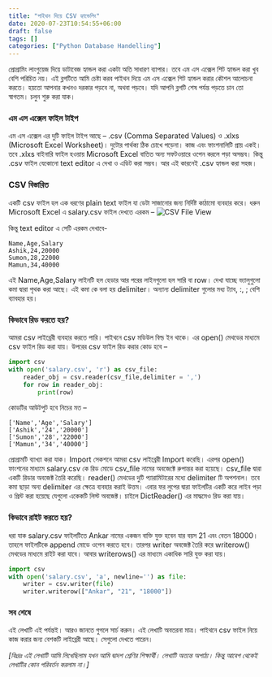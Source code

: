 ```yaml
---
title: "পাইথন দিয়ে CSV হ্যান্ডেলিং"
date: 2020-07-23T10:54:55+06:00
draft: false
tags: []
categories: ["Python Database Handelling"]
---
```


প্রোগ্রামিং লাংগুয়েজ দিয়ে ডাটাবেজ হ্যান্ডল করা একটা অতি সাধারণ ব্যাপার। তবে এম এস এক্সেল শিট হ্যান্ডল করা খুব বেশি পরিচিত নয়। এই ব্লগটিতে আমি চেষ্টা করব পাইথন দিয়ে এম এস এক্সেল শিট হ্যান্ডল করার কৌশল আলোচনা করতে। হয়তো আপনার কখনও দরকার পড়বে না, অথবা পড়বে। যদি আপনি ব্লগটি শেষ পর্যন্ত পড়তে চান তো স্বাগতম। চলুন শুরু করা যাক।

### এম এস এক্সেল ফাইল টাইপ

এম এস এক্সেল এর দুটি ফাইল টাইপ আছে – .csv (Comma Separated Values) ও .xlxs (Microsoft Excel Worksheet)। দুটোর পার্থক্য ঠিক চোখে পড়েনা। কাজ এবং ফাংশনালিটি প্রায় একই। তবে .xlxs বাইনারি ফাইল হওয়ায় Microsoft Excel বাতিত অন্য সফটওয়ারে ওপেন করলে পড়া অসম্ভব। কিন্তু .csv ফাইল যেকোনো text editor এ দেখা ও এডিট করা সম্ভব। আর এই কারনেই .csv হ্যান্ডল করা সহজ।

### CSV বিস্তারিত

একটি csv ফাইল হল এক ধরণের plain text ফাইল যা ডেটা সাজানোর জন্য নির্দিষ্ট কাঠামো ব্যবহার করে। ধরুন Microsoft Excel এ salary.csv ফাইল দেখতে এরকম –
![CSV File View](/images/july20/csv-file-view.jpg)

কিন্তু text editor এ সেটি এরকম দেখাবে-

```
Name,Age,Salary
Ashik,24,20000
Sumon,28,22000
Mamun,34,40000
```

এই Name,Age,Salary লাইনটি হল হেডার আর পরের লাইনগুলো হল সারি বা row। দেখা যাচ্ছে ভ্যালুগুলো কমা দ্বারা পৃথক করা আছে। এই কমা কে বলা হয় delimiter। অন্যান্য delimiter গুলোর মধ্য ট্যাব, :, ; বেশি ব্যাবহার হয়।

### কিভাবে রিড করতে হয়?

আমরা csv লাইব্রেরী ব্যবহার করতে পারি। পাইথনে csv মডিউল বিল্ড ইন থাকে। এর open() মেথডের মাধ্যমে csv ফাইল রিড করা যায়। উপরের csv ফাইল রিড করার কোড হবে –

```python
import csv
with open('salary.csv', 'r') as csv_file:
    reader_obj = csv.reader(csv_file,delimiter = ',')
    for row in reader_obj:
        print(row)
```

কোডটির আউটপুট হবে নিচের মত –

```
['Name','Age','Salary']
['Ashik','24','20000']
['Sumon','28','22000']
['Mamun','34','40000']
```

প্রোগ্রামটি ব্যাখ্যা করা যাক। Import সেকশনে আমরা csv লাইব্রেরী Import করেছি। এরপর open() ফাংশনের মাধ্যমে salary.csv কে রিড মোডে csv_file নামের অবজেক্টে রুপান্তর করা হয়েছে। csv_file দ্বারা একটি রিডার অবজেক্ট তৈরি করেছি। reader() মেথডের দুটি প্যারামিটারের মধ্যে delimiter টি অপশনাল। তবে কমা ছাড়া অন্য delimiter এর ক্ষেত্রে ব্যবহার করাই উত্তম। এবার ফর লুপের দ্বারা ফাইলটির একটি করে লাইন পড়া ও প্রিন্ট করা হয়েছে যেগুলো একেকটি লিস্ট অবজেক্ট। চাইলে DictReader() এর মাদ্ধমেও রিড করা যায়।

### কিভাবে রাইট করতে হয়?

ধরা যাক salary.csv ফাইলটিতে Ankar নামের একজন বাক্তি যুক্ত হবেন যার বয়স 21 এবং বেতন 18000। তাহলে ফাইলটিকে append মোডে ওপেন করতে হবে। তারপর writer অবজেক্ট তৈরি করে writerow() মেথডের মাধ্যমে রাইট করা যাবে। আবার writerows() এর মাধ্যমে একাধিক সারি যুক্ত করা যায়।

```python
import csv 
with open('salary.csv', 'a', newline='') as file:
    writer = csv.writer(file)
    writer.writerow(["Ankar", "21", "18000"])
```

### সব শেষে

এই লেখাটি এই পর্যন্তই। আরও জানতে গুগলে সার্চ করুন। এই লেখাটি অবতরনা মাত্র। পাইথনে csv ফাইল নিয়ে কাজ করার জন্য বেশকটি লাইব্রেরী আছে। সেগুলো দেখতে পারেন।

*[বিঃদ্রঃ এই লেখাটি আমি লিখেছিলাম যখন আমি দ্বাদশ শ্রেণির শিক্ষার্থী। লেখাটি অত্যন্ত অপাঠ্য। কিন্তু আবেগ থেকেই লেখাটির কোন পরিবর্তন করলাম না।]*